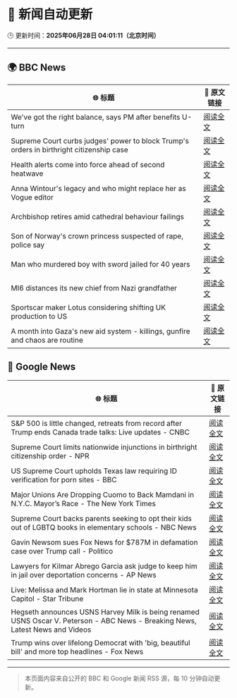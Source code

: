 # 🧠 新闻自动更新

🕒 更新时间：**2025年06月28日 04:01:11（北京时间）**

---

## 🌍 BBC News

| 🌐 标题 | 🔗 原文链接 |
|--------|-------------|
| We've got the right balance, says PM after benefits U-turn | [阅读全文](https://www.bbc.com/news/articles/cd78vyl3yvlo) |
| Supreme Court curbs judges' power to block Trump's orders in birthright citizenship case | [阅读全文](https://www.bbc.com/news/articles/cev0d10kdd9o) |
| Health alerts come into force ahead of second heatwave | [阅读全文](https://www.bbc.com/news/articles/cy4y8exrw0zo) |
| Anna Wintour's legacy and who might replace her as Vogue editor | [阅读全文](https://www.bbc.com/news/articles/c3envvyvqydo) |
| Archbishop retires amid cathedral behaviour failings | [阅读全文](https://www.bbc.com/news/articles/cvg4nw7xvyvo) |
| Son of Norway's crown princess suspected of rape, police say | [阅读全文](https://www.bbc.com/news/articles/cyvjqn2dg3eo) |
| Man who murdered boy with sword jailed for 40 years | [阅读全文](https://www.bbc.com/news/articles/cvg977nkl9xo) |
| MI6 distances its new chief from Nazi grandfather | [阅读全文](https://www.bbc.com/news/articles/c0l406gpydgo) |
| Sportscar maker Lotus considering shifting UK production to US | [阅读全文](https://www.bbc.com/news/articles/cdr3gn3lv8zo) |
| A month into Gaza's new aid system - killings, gunfire and chaos are routine | [阅读全文](https://www.bbc.com/news/articles/cwygezz3gx7o) |

## 📰 Google News

| 🌐 标题 | 🔗 原文链接 |
|--------|-------------|
| S&P 500 is little changed, retreats from record after Trump ends Canada trade talks: Live updates - CNBC | [阅读全文](https://news.google.com/rss/articles/CBMid0FVX3lxTE83NzFMU2NvNTI2MWROUUZXNkltRkQ1ZUkxNTQwYi1sZ2JLckpDU2lLbGs4Mnk3aFk4QWJ3amw4SzU0a2FQck4wbzZ5cm9ZQWNyTFhNcC14d1RKYU1tVGltWmFzVnQtUHR4dGVHRHhxQnZEalVDbFVv0gF8QVVfeXFMTnUxX0EwRVJ0cXhOaTQ5WHZxZEdxSGRnVEg3MlFHUzNfNk1LUUtpYmZ1WTZfUWdFbTZ4N2xYRjU3TFlVQXoxTEthS1FqZGFfWk1kZXZ3U29UMW9tVzkxNGhvdjNGNXNvdXVwWXFUWEtiMEItV2NBQm8zR0ZaMg?oc=5) |
| Supreme Court limits nationwide injunctions in birthright citizenship order - NPR | [阅读全文](https://news.google.com/rss/articles/CBMinAFBVV95cUxPdUEweG5GZ2FsUjFuR2RPb1o4MC1wU3hPQkxiNEJ3Y1ZRQlpBejctTTQ5ZlZyZlpIU3MzbTFWbjJtZnlPX2VhUVdiZmszRGhUSnlHcDR5SjBrQnRla0NLc2ZwUEwxbElFa2NiVEZESWE3WENURzRNR2xDcGQwcGZJRzFGdzdMM1h2UUEtcWpyY3pwS3JhUEFLX2FjU2Y?oc=5) |
| US Supreme Court upholds Texas law requiring ID verification for porn sites - BBC | [阅读全文](https://news.google.com/rss/articles/CBMiWkFVX3lxTFAtTjY2T1NDV0dXbjBkMnBSSGdKWWdVWlRXWkx4OEJ3SXRNWm9ZVGFweTJZVmY2WDltYVBZNGF2dUY2Qzhsc3FVMjRSTnIzaWotUDVEX0lmaGg5d9IBX0FVX3lxTFBmTV8yLTItX0VKczdoU2xqbDI4N1hoRnNOTGh1Y0djMzk1X2RFMHJXSWh0U0NtaUY2dlFnUWhFZHdvSVhTSTNrMko0YXBDSzVmMVZPWF80NFZCeWQ4XzVZ?oc=5) |
| Major Unions Are Dropping Cuomo to Back Mamdani in N.Y.C. Mayor’s Race - The New York Times | [阅读全文](https://news.google.com/rss/articles/CBMiiAFBVV95cUxNS0hZWUNkNGQ5Y2xjNWw5bGJUOWQ2V05SV01henpnbk9femw2VFNaVDEzNGhXdGRkcVdTdmR0RnJhMDRtVDg5bkExa1preUV0ckhxZzBLVTI3TWRDaEw1YUFxWkF1NFc0XzdYV3pXTnl0bUwtdDdFUGdrNzJtWWxiRWRocjlDTHQx?oc=5) |
| Supreme Court backs parents seeking to opt their kids out of LGBTQ books in elementary schools - NBC News | [阅读全文](https://news.google.com/rss/articles/CBMixwFBVV95cUxNeHFrcFFyaUhmeXdqd1dwenptVmNjRjBUVXlmZkxjOGo3X1RYNExfOU10N2ZFTW96X1RPaGFIcEg3MGF6bERzTnJ3T2RFVVJQYkRoTjY0VDNveEppRFZIaUZxTTBMTHFsc0tFNm56Q2lvYVBTVVc1UXRodTktY2pIZXEzaFFiZTQyN2FGZU9FdzdHYmxUeGd2LVU2VUs0Y01IZ01IYWM0QjVQcjhQTS1KekNHQ3g0dWRITF9DU1ZySlhoMjI0VS1v0gFWQVVfeXFMUEdDVDVwc0JxaWFyZEFaVjR4UFVMTDFuRWl2RGowbXdtTy0wdmtOd1V6SUswbVF4OVdyaEN0WUMtSkFRb1J6VjFHVVN6dFJxLXRhREJkMkE?oc=5) |
| Gavin Newsom sues Fox News for $787M in defamation case over Trump call - Politico | [阅读全文](https://news.google.com/rss/articles/CBMijwFBVV95cUxQUVJkemZfd2VRZWhRcVp3NFJfM2NoZjFPVm5WQTd2aUphZVNJSHEyZnpyVkdzVGdob3F6cjVZWXFfclFWOGNxbGVCUWs4REg5aWtqbW1sRDljakMyeTRQYTg2dWhQMmFlV0ItM3lqeHlpZ1N3aUJBM2hNeGRNdHQ2d2prQTBIUEpZUEZWdDhGdw?oc=5) |
| Lawyers for Kilmar Abrego Garcia ask judge to keep him in jail over deportation concerns - AP News | [阅读全文](https://news.google.com/rss/articles/CBMitgFBVV95cUxQcURwMTc2ZTFjOU5STUpUZTZscGdBYnFzTzM5cDFlckJ5Vmx0VmJUMmhPMUVRNHJ6cmdrTVYwd2ZGcXF3eTd6dnktZlhuUUZfemRqRlJFVGtZd0lMdDJOYXVhX2t4blJnNzZ6SGFGRWNoUVhrUVJzNGlnZGgzYkxDWU1rbldocXF4VERHNGVTMEVvelZ5eFJqWXkxUXRqQndOUndkcU1mSEhYTUJLalhfczVjQUZEUQ?oc=5) |
| Live: Melissa and Mark Hortman lie in state at Minnesota Capitol - Star Tribune | [阅读全文](https://news.google.com/rss/articles/CBMigwFBVV95cUxQX1RZX1dfcWZ5U0JBbnNsM0ZZX2tweEQzS1F2QjQxd2g2M0oxQ1haT3VUSjN6WE9UOG9QWFdYRjNhdXZ2aDQ2QnBWbVUxa1FqYk9xNEg1cGpweGJSUm9Jdm9LZUhQaUNrZVAyd3p0VDRDc0t0OFFsZFZOVXItazhuYnFIbw?oc=5) |
| Hegseth announces USNS Harvey Milk is being renamed USNS Oscar V. Peterson - ABC News - Breaking News, Latest News and Videos | [阅读全文](https://news.google.com/rss/articles/CBMipwFBVV95cUxQNTRaNkZ2RFNQbDh3ejQ4V3pFR1o2QUhwTG1pQTItWmJTX1dvRkQwSmVvR2VwYVBJWmE4bWh6cjJtN3RSSXpnSXFRWUJJeEtkM0p0ZUhTQ2J2QjVRVVJod2dRMUgtbGxwbUhXWWVuakhhTC04QllPLUprV3RucWw5Y05XOFY0bXdfcEg2WVExRW9kUk9XTWlkTjZaN2VwS0V5a0FIbVBVSdIBrAFBVV95cUxQdW9HVlMtRW5uX0RGcG1QalI5QVVkLXMxQ1hILTVjUWhhaVVNLUN6S3F2UGVSaFB4ZWRfXzN0T0paSmNRX0lxSU1LTTRSNzBmUE1KT29QNENiQUVVeEpWZW1nRHpQNFJDZzFZWUZOMEttQkZvTXBUb3FteEdCSUl3ZUhrOEkxeVNoMk9jaEFiVzI3eUJwWWpHN1dfUk9aS1Bhc2NmcDJWbDFTMDFl?oc=5) |
| Trump wins over lifelong Democrat with 'big, beautiful bill' and more top headlines - Fox News | [阅读全文](https://news.google.com/rss/articles/CBMinwFBVV95cUxNd1o2TGRMRnJjbzRERkcwWnhTbDVUZEhOeno2aFVCUzlYbHo0Y2FMUXpsNEFBalcwdUQ5SDJ2RG1SOGdDdVFJOTl5cnVvZFhQMGk5TndIRjdWS19HdURXOTltbG5lVmFneTlYZ1cxSV82aTczMXA2aGY4NHBoZlEwRGNrS05LaTN1NkVOS3A0WV82N1hQTldBUmFqaGwxT2PSAaQBQVVfeXFMUEVkcEd0VnI3UU5neGxvV09FTDlyLWMwVjVZSDRjSEF5cTlBVUFMTkZsOFZDQVJ2ZnkzUlI3VnBiYTFpNmVTcUNoWTNQNkR0WVdqTkc5OTNXZWJrQkIxSTFpem1ua3RMcVMwNVRpTGJiNXM4cndNcDk1ajhiYnVMSVE1b2lHWnRpaktkZ2Z4dUZTQnE3Y3h0UGlNc1RGZUU4YjB6S1A?oc=5) |

---
> 本页面内容来自公开的 BBC 和 Google 新闻 RSS 源，每 10 分钟自动更新。